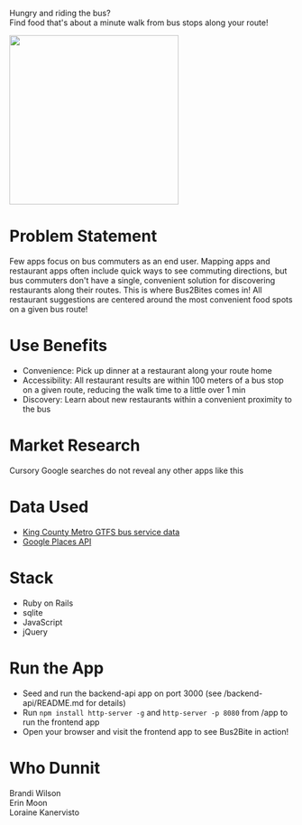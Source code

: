Hungry and riding the bus?   
Find food that's about a minute walk from bus stops along your route!

<img src="https://github.com/chibitofu/bus2bites/blob/readme-adventures/app_screenshot.png" width="300">

# Problem Statement

Few apps focus on bus commuters as an end user. Mapping apps and restaurant apps often include quick ways to see commuting directions, but bus commuters don't have a single, convenient solution for discovering restaurants along their routes. This is where Bus2Bites comes in! All restaurant suggestions are centered around the most convenient food spots on a given bus route!

# Use Benefits

- Convenience: Pick up dinner at a restaurant along your route home
- Accessibility: All restaurant results are within 100 meters of a bus stop on a given route, reducing the walk time to a little over 1 min
- Discovery: Learn about new restaurants within a convenient proximity to the bus

# Market Research

Cursory Google searches do not reveal any other apps like this

# Data Used 

- [King County Metro GTFS bus service data](http://www.kingcounty.gov/transportation/kcdot/MetroTransit/Developers.aspx)
- [Google Places API](https://developers.google.com/places/)

# Stack

- Ruby on Rails
- sqlite
- JavaScript
- jQuery


# Run the App

- Seed and run the backend-api app on port 3000 (see /backend-api/README.md for details)
- Run `npm install http-server -g` and `http-server -p 8080` from /app to run the frontend app
- Open your browser and visit the frontend app to see Bus2Bite in action!


# Who Dunnit

Brandi Wilson  
Erin Moon  
Loraine Kanervisto  


